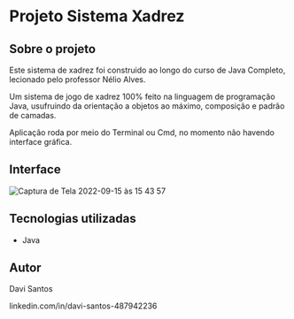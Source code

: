 # Projeto Sistema Xadrez

## Sobre o projeto

Este sistema de xadrez foi construido ao longo do curso de Java Completo, lecionado pelo professor Nélio Alves.

Um sistema de jogo de xadrez 100% feito na linguagem de programação Java, usufruindo da orientação a objetos ao máximo, composição e padrão de camadas.

Aplicação roda por meio do Terminal ou Cmd, no momento não havendo interface gráfica.

## Interface

![Captura de Tela 2022-09-15 às 15 43 57](https://user-images.githubusercontent.com/101915085/190484703-f3023ea7-431f-43d8-9dea-8ff3f3c9ffa4.png)


## Tecnologias utilizadas

- Java

## Autor

Davi Santos

linkedin.com/in/davi-santos-487942236
